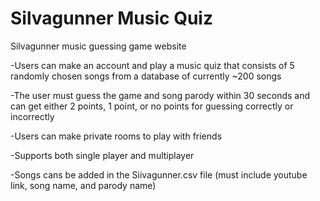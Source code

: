 # Silvagunner Music Quiz
 Silvagunner music guessing game website

-Users can make an account and play a music quiz that consists of 5 randomly chosen songs from a database of currently ~200 songs

-The user must guess the game and song parody within 30 seconds and can get either 2 points, 1 point, or no points for guessing correctly or incorrectly

-Users can make private rooms to play with friends

-Supports both single player and multiplayer

-Songs cans be added in the Siivagunner.csv file (must include youtube link, song name, and parody name)
